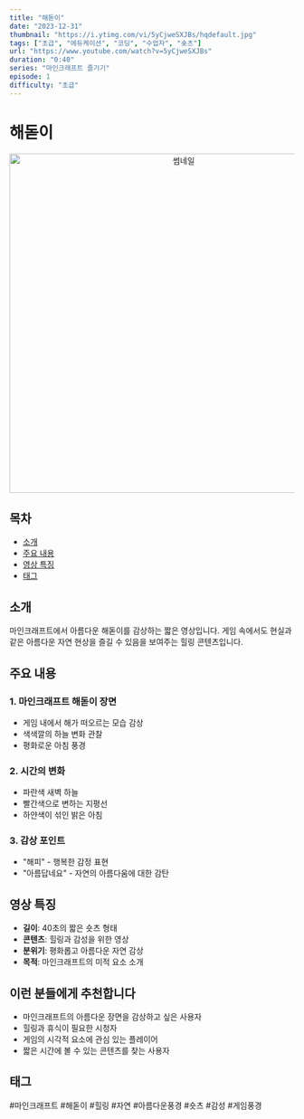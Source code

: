 ```yaml
---
title: "해돋이"
date: "2023-12-31"
thumbnail: "https://i.ytimg.com/vi/5yCjweSXJBs/hqdefault.jpg"
tags: ["초급", "에듀케이션", "코딩", "수업자", "숏츠"]
url: "https://www.youtube.com/watch?v=5yCjweSXJBs"
duration: "0:40"
series: "마인크래프트 즐기기"
episode: 1
difficulty: "초급"
---
```


# 해돋이

<div align="center">
<img src="https://i.ytimg.com/vi/5yCjweSXJBs/hqdefault.jpg" alt="썸네일" width="600"/>
</div>

## 목차
- [소개](#소개)
- [주요 내용](#주요-내용)
- [영상 특징](#영상-특징)
- [태그](#태그)

## 소개

마인크래프트에서 아름다운 해돋이를 감상하는 짧은 영상입니다. 게임 속에서도 현실과 같은 아름다운 자연 현상을 즐길 수 있음을 보여주는 힐링 콘텐츠입니다.

## 주요 내용

### 1. 마인크래프트 해돋이 장면
- 게임 내에서 해가 떠오르는 모습 감상
- 색색깔의 하늘 변화 관찰
- 평화로운 아침 풍경

### 2. 시간의 변화
- 파란색 새벽 하늘
- 빨간색으로 변하는 지평선
- 하얀색이 섞인 밝은 아침

### 3. 감상 포인트
- "해피" - 행복한 감정 표현
- "아름답네요" - 자연의 아름다움에 대한 감탄

## 영상 특징

- **길이**: 40초의 짧은 숏츠 형태
- **콘텐츠**: 힐링과 감성을 위한 영상
- **분위기**: 평화롭고 아름다운 자연 감상
- **목적**: 마인크래프트의 미적 요소 소개

## 이런 분들에게 추천합니다

- 마인크래프트의 아름다운 장면을 감상하고 싶은 사용자
- 힐링과 휴식이 필요한 시청자
- 게임의 시각적 요소에 관심 있는 플레이어
- 짧은 시간에 볼 수 있는 콘텐츠를 찾는 사용자

## 태그

#마인크래프트 #해돋이 #힐링 #자연 #아름다운풍경 #숏츠 #감성 #게임풍경